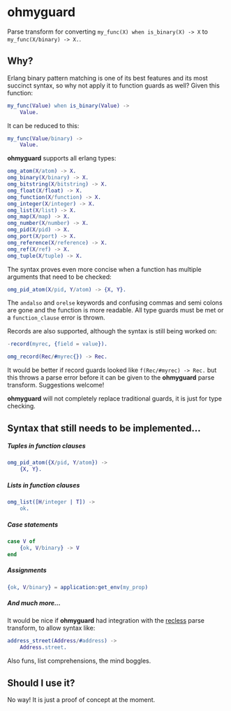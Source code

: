 # ohmyguard

Parse transform for converting `my_func(X) when is_binary(X) -> X` to `my_func(X/binary) -> X.`.

## Why?

Erlang binary pattern matching is one of its best features and its most succinct syntax, so why not apply it to function guards as well?  Given this function:

```erlang
my_func(Value) when is_binary(Value) ->
    Value.
```

It can be reduced to this:

```erlang
my_func(Value/binary) ->
    Value.
```

**ohmyguard** supports all erlang types:

```erlang
omg_atom(X/atom) -> X.
omg_binary(X/binary) -> X.
omg_bitstring(X/bitstring) -> X.
omg_float(X/float) -> X.
omg_function(X/function) -> X.
omg_integer(X/integer) -> X.
omg_list(X/list) -> X.
omg_map(X/map) -> X.
omg_number(X/number) -> X.
omg_pid(X/pid) -> X.
omg_port(X/port) -> X.
omg_reference(X/reference) -> X.
omg_ref(X/ref) -> X.
omg_tuple(X/tuple) -> X.
```

The syntax proves even more concise when a function has multiple arguments that need to be checked:

```erlang
omg_pid_atom(X/pid, Y/atom) -> {X, Y}.
```

The `andalso` and `orelse` keywords and confusing commas and semi colons are gone and the function is more readable.  All type guards must be met or a `function_clause` error is thrown.

Records are also supported, although the syntax is still being worked on:

```erlang
-record(myrec, {field = value}).

omg_record(Rec/#myrec{}) -> Rec.
```

It would be better if record guards looked like `f(Rec/#myrec) -> Rec.` but this throws a parse error before it can be given to the **ohmyguard** parse transform.  Suggestions welcome!

**ohmyguard** will not completely replace traditional guards, it is just for type checking.

## Syntax that still needs to be implemented...

##### Tuples in function clauses

```erlang
omg_pid_atom({X/pid, Y/atom}) -> 
    {X, Y}.
```

##### Lists in function clauses

```erlang
omg_list([H/integer | T]) -> 
    ok.
```

##### Case statements

```erlang
case V of
	{ok, V/binary} -> V
end
```

##### Assignments

```erlang
{ok, V/binary} = application:get_env(my_prop)
```

##### And much more...

It would be nice if **ohmyguard** had integration with the [recless](http://code.google.com/p/recless/) parse transform, to allow syntax like:

```erlang
address_street(Address/#address) -> 
	Address.street.
```

Also funs, list comprehensions, the mind boggles.

## Should I use it?

No way!  It is just a proof of concept at the moment.

